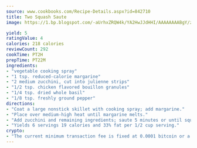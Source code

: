 ```yaml
---
source: www.cookbooks.com/Recipe-Details.aspx?id=842710
title: Two Squash Saute
image: https://1.bp.blogspot.com/-aUrhxZRQW4k/YA2HwJJdHHI/AAAAAAAABgY/z2R8OXCxqDoBQtRn-q-fHG8g9_G4G1HBwCLcBGAsYHQ/s320/13.png

yield: 5
ratingValue: 4
calories: 218 calories
reviewCount: 292
cookTime: PT2H
prepTime: PT22M
ingredients:
- "vegetable cooking spray"
- "1 tsp. reduced-calorie margarine"
- "2 medium zucchini, cut into julienne strips"
- "1/2 tsp. chicken flavored bouillon granules"
- "1/4 tsp. dried whole basil"
- "1/8 tsp. freshly ground pepper"
directions:
- "Coat a large nonstick skillet with cooking spray; add margarine."
- "Place over medium-high heat until margarine melts."
- "Add zucchini and remaining ingredients; saute 5 minutes or until squash is crisp-tender."
- "Yields 6 servings 19 calories and 33% fat per 1/2 cup serving."
crypto:
- "The current minimum transaction fee is fixed at 0.0001 bitcoin or a tenth of a millibitcoin per kilobyte, recently decreased from one millibitcoin."
---
```


